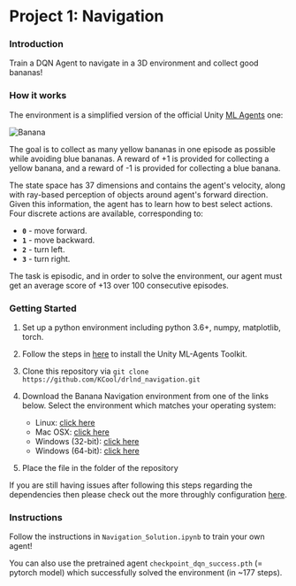 
# Project 1: Navigation

### Introduction

Train a DQN Agent to navigate in a 3D environment and collect good bananas!

### How it works

The environment is a simplified version of the official Unity [ML Agents](https://github.com/Unity-Technologies/ml-agents/blob/master/docs/Learning-Environment-Examples.md#banana-collector) one:

![Banana](https://github.com/Unity-Technologies/ml-agents/blob/master/docs/images/banana.png)

The goal is to collect as many yellow bananas in one episode as possible while avoiding blue bananas. A reward of +1 is provided for collecting a yellow banana, and a reward of -1 is provided for collecting a blue banana.  

The state space has 37 dimensions and contains the agent's velocity, along with ray-based perception of objects around agent's forward direction.  Given this information, the agent has to learn how to best select actions.  Four discrete actions are available, corresponding to:
- **`0`** - move forward.
- **`1`** - move backward.
- **`2`** - turn left.
- **`3`** - turn right.

The task is episodic, and in order to solve the environment, our agent must get an average score of +13 over 100 consecutive episodes.

### Getting Started

1. Set up a python environment including python 3.6+, numpy, matplotlib, torch.

2. Follow the steps in [here](https://github.com/Unity-Technologies/ml-agents/blob/master/docs/Installation.md) to install the Unity ML-Agents Toolkit.

3. Clone this repository via `git clone https://github.com/KCool/drlnd_navigation.git`

4. Download the Banana Navigation environment from one of the links below.  Select the environment which matches your operating system:
    - Linux: [click here](https://s3-us-west-1.amazonaws.com/udacity-drlnd/P1/Banana/Banana_Linux.zip)
    - Mac OSX: [click here](https://s3-us-west-1.amazonaws.com/udacity-drlnd/P1/Banana/Banana.app.zip)
    - Windows (32-bit): [click here](https://s3-us-west-1.amazonaws.com/udacity-drlnd/P1/Banana/Banana_Windows_x86.zip)
    - Windows (64-bit): [click here](https://s3-us-west-1.amazonaws.com/udacity-drlnd/P1/Banana/Banana_Windows_x86_64.zip)
    
5. Place the file in the folder of the repository

If you are still having issues after following this steps regarding the dependencies then please check out the more throughly configuration [here](https://github.com/udacity/deep-reinforcement-learning#dependencies).


### Instructions

Follow the instructions in `Navigation_Solution.ipynb` to train your own agent!

You can also use the pretrained agent `checkpoint_dqn_success.pth` (= pytorch model) which successfully solved the environment (in ~177 steps).
